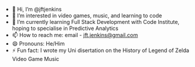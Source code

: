 - 👋 Hi, I’m @jftjenkins
- 👀 I’m interested in video games, music, and learning to code
- 🌱 I’m currently learning Full Stack Development with Code Institute, hoping to specialise in Predictive Analytics
- 📫 How to reach me: email - jft.jenkins@gmail.com
- 😄 Pronouns: He/Him
- ⚡ Fun fact: I wrote my Uni disertation on the History of Legend of Zelda Video Game Music

<!---
jftjenkins/jftjenkins is a ✨ special ✨ repository because its `README.md` (this file) appears on your GitHub profile.
You can click the Preview link to take a look at your changes.
--->
